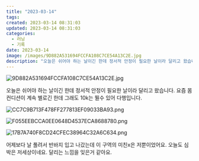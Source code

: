 ```yaml
---
title: "2023-03-14"
tags:
created: 2023-03-14 08:31:03
updated: 2023-03-14 08:31:03
categories:
  - 러닝
  - 기록
date: 2023-03-14
image: /images/9D882A531694FCCFA108C7CE54A13C2E.jpg
description: "오늘은 쉬어야 하는 날이긴 한데 정서적 안정이 필요한 날이라 달리고 왔습니다. 요즘 몸 컨디션이 계속 별로긴 한데 그래도 10k는 뛸수 있어 다행입니다. 어제보다 날 풀려서 반바지 입고 나갔는데 이 구역의 미친x은 저뿐이었어요. 오늘도 심박은 저세상이네요. 달리는 느낌을 잊은거 같아요."
---
```


![9D882A531694FCCFA108C7CE54A13C2E.jpg](/images/9D882A531694FCCFA108C7CE54A13C2E.jpg)
 
 

오늘은 쉬어야 하는 날이긴 한데 정서적 안정이 필요한 날이라 달리고 왔습니다. 
요즘 몸 컨디션이 계속 별로긴 한데 그래도 10k는 뛸수 있어 다행입니다.

 
 ![CC7C9B713F478FF277813EF09033BA93.png](/images/CC7C9B713F478FF277813EF09033BA93.png)
 
 

 
 ![F055EEBCCA0EE0648D4537ECA8688780.png](/images/F055EEBCCA0EE0648D4537ECA8688780.png)
 
 

 
 ![17B7A740F8CD24CFEC38964C32A6C634.png](/images/17B7A740F8CD24CFEC38964C32A6C634.png)
 
 

어제보다 날 풀려서 반바지 입고 나갔는데 이 구역의 미친x은 저뿐이었어요.
오늘도 심박은 저세상이네요. 
달리는 느낌을 잊은거 같아요.
